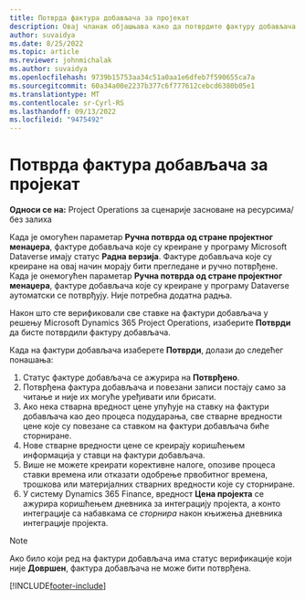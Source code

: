 ```yaml
---
title: Потврда фактура добављача за пројекат
description: Овај чланак објашњава како да потврдите фактуру добављача на пројекту у решењу Microsoft Dynamics 365 Project Operations и описује финансијски утицај потврде фактуре добављача на пројекту.
author: suvaidya
ms.date: 8/25/2022
ms.topic: article
ms.reviewer: johnmichalak
ms.author: suvaidya
ms.openlocfilehash: 9739b15753aa34c51a0aa1e6dfeb7f590655ca7a
ms.sourcegitcommit: 60a34a00e2237b377c6f777612cebcd6380b05e1
ms.translationtype: MT
ms.contentlocale: sr-Cyrl-RS
ms.lasthandoff: 09/13/2022
ms.locfileid: "9475492"
---
```

# <a name="confirm-project-vendor-invoices"></a>Потврда фактура добављача за пројекат

**Односи се на:** Project Operations за сценарије засноване на ресурсима/без залиха

Када је омогућен параметар **Ручна потврда од стране пројектног менаџера**, фактуре добављача које су креиране у програму Microsoft Dataverse имају статус **Радна верзија**. Фактуре добављача које су креиране на овај начин морају бити прегледане и ручно потврђене. Када је онемогућен параметар **Ручна потврда од стране пројектног менаџера**, фактуре добављача које су креиране у програму Dataverse аутоматски се потврђују. Није потребна додатна радња. 

Након што сте верификовали све ставке на фактури добављача у решењу Microsoft Dynamics 365 Project Operations, изаберите **Потврди** да бисте потврдили фактуру добављача.

Када на фактури добављача изаберете **Потврди**, долази до следећег понашања:

1. Статус фактуре добављача се ажурира на **Потврђено**.
1. Потврђена фактура добављача и повезани записи постају само за читање и није их могуће уређивати или брисати.
1. Ако нека стварна вредност цене упућује на ставку на фактури добављача као део процеса подударања, све стварне вредности цене које су повезане са ставком на фактури добављача биће сторниране.
1. Нове стварне вредности цене се креирају коришћењем информација у ставци на фактури добављача.
1. Више не можете креирати корективне налоге, опозиве процеса ставки времена или отказати одобрење првобитног времена, трошкова или материјалних стварних вредности које су сторниране.
1. У систему Dynamics 365 Finance, вредност **Цена пројекта** се ажурира коришћењем дневника за интеграцију пројекта, а конто интеграције са набавкама се *сторнира* након књижења дневника интеграције пројекта.

> [!NOTE]
> Ако било који ред на фактури добављача има статус верификације који није **Довршен**, фактура добављача не може бити потврђена.

[!INCLUDE[footer-include](../includes/footer-banner.md)]
